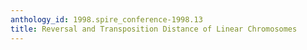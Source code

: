 ```yaml
---
anthology_id: 1998.spire_conference-1998.13
title: Reversal and Transposition Distance of Linear Chromosomes
---
```

